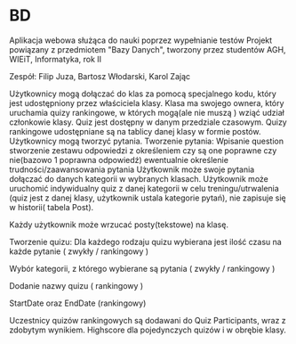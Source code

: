 # BD
Aplikacja webowa służąca do nauki poprzez wypełnianie testów
Projekt powiązany z przedmiotem "Bazy Danych", tworzony przez studentów AGH, WIEiT, Informatyka, rok II

Zespół: Filip Juza, Bartosz Włodarski, Karol Zając


Użytkownicy mogą dołączać do klas za pomocą specjalnego kodu, który jest udostępniony przez właściciela klasy. Klasa ma swojego ownera, który uruchamia quizy rankingowe, w których mogą(ale nie muszą ) wziąć udział członkowie klasy. Quiz jest dostępny w danym przedziale czasowym. Quizy rankingowe udostępniane są na tablicy danej klasy w formie postów. 
Użytkownicy mogą tworzyć pytania.
Tworzenie pytania:
Wpisanie question
stworzenie zestawu odpowiedzi z określeniem czy są one poprawne czy nie(bazowo 1 poprawna odpowiedź)
ewentualnie określenie trudności/zaawansowania pytania
Użytkownik może swoje pytania dołączać do danych kategorii w wybranych klasach. 
Użytkownik może uruchomić indywidualny quiz z danej kategorii w celu treningu/utrwalenia (quiz jest z danej klasy, użytkownik ustala kategorie pytań), nie zapisuje się w historii( tabela Post). 

Każdy użytkownik może wrzucać posty(tekstowe) na klasę.

Tworzenie quizu:
Dla każdego rodzaju quizu wybierana jest ilość czasu na każde pytanie ( zwykły / rankingowy ) 

Wybór kategorii, z którego wybierane są pytania ( zwykły / rankingowy ) 

Dodanie nazwy quizu ( rankingowy )

StartDate oraz EndDate (rankingowy)

Uczestnicy quizów rankingowych są dodawani do Quiz Participants, wraz z zdobytym wynikiem.
Highscore dla pojedynczych quizów i w obrębie klasy. 
